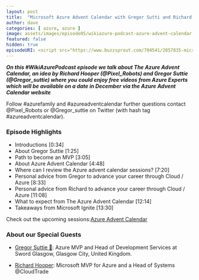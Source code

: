 ```yaml
---
layout: post
title:  "Microsoft Azure Advent Calendar with Gregor Sutti and Richard Hooper"
author: dave
categories: [ azure, azure ]
image: assets/images/episode05/wikiazure-podcast-azure-advent-calendar.png
featured: false
hidden: true
episodeURI: <script src="https://www.buzzsprout.com/704541/2057835-microsoft-ignite-2019-experience-takeaways.js?player=small" type="text/javascript" charset="utf-8"></script>
---
```


<p>
<script src="https://www.buzzsprout.com/704541/2057835-microsoft-ignite-2019-experience-takeaways.js?player=small" type="text/javascript" charset="utf-8"></script>
</p>
<p style="font-style: oblique;font-weight: bolder;">
On this #WikiAzurePodcast episode we talk about The Azure Advent Calendar, an idea by Richard Hooper (@Pixel_Robots) and Gregor Suttie (@Gregor_suttie) where you could enjoy free videos from Azure Experts which will be available on a date in December via the Azure Advent Calendar website
</p>
Follow #azurefamily and #azureadventcalendar
further questions contact @Pixel_Robots or @Gregor_suttie on Twitter (with hash tag #azureadventcalendar). 

<h3>Episode Highlights</h3>

 + Introductions [0:34]
 + About Gregor Suttie [1:25]
 + Path to become an MVP [3:05]
 + About Azure Advent Calendar [4:48]
 + Where can I review the Azure advent calendar sessions? [7:20]
 + Personal advice from Gregor to advance your career through Cloud / Azure [8:33]
 + Personal advice from Richard to advance your career through Cloud / Azure [11:08]
 + What to expect from The Azure Advent Calendar [12:14]
 + Takeaways from Microsoft Ignite [13:30]

Check out the upcoming sessions:<a href="https://azureadventcalendar.com/" target="_blank">Azure Advent Calendar</a>


<h3> About our Special Guests</h3>



+ <a href="https://www.linkedin.com/in/gregor-suttie-6772228a/" target="_blank">Gregor Suttie 🏴󠁧󠁢󠁳󠁣󠁴󠁿</a>: Azure MVP and Head of Development Services at Sword Glasgow, Glasgow City, United Kingdom.

+ <a href="https://www.linkedin.com/in/richard-hooper-598a1412/" target="_blank">Richard Hooper</a>: Microsoft MVP for Azure and a Head of Systems @CloudTrade


